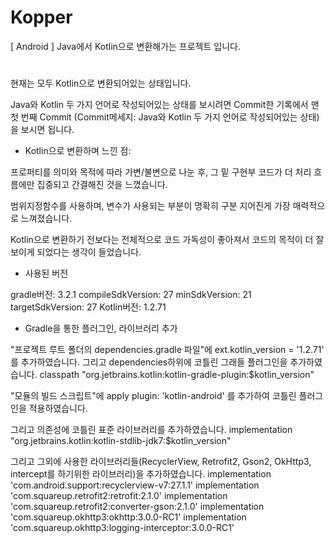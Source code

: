 # Kopper
[ Android ] Java에서 Kotlin으로 변환해가는 프로젝트 입니다.

#

 현재는 모두 Kotlin으로 변환되어있는 상태입니다.

 Java와 Kotlin 두 가지 언어로 작성되어있는 상태를 보시려면 Commit한 기록에서 맨 첫 번째 Commit (Commit메세지: Java와 Kotlin 두 가지 언어로 작성되어있는 상태)을 보시면 됩니다.



* Kotlin으로 변환하며 느낀 점:

 프로퍼티를 의미와 목적에 따라 가변/불변으로 나눈 후, 그 밑 구현부 코드가 더 처리 흐름에만 집중되고 간결해진 것을 느꼈습니다.

범위지정함수를 사용하며, 변수가 사용되는 부분이 명확히 구분 지어진게 가장 매력적으로 느껴졌습니다.

 Kotlin으로 변환하기 전보다는 전체적으로 코드 가독성이 좋아져서 코드의 목적이 더 잘 보이게 되었다는 생각이 들었습니다.



* 사용된 버전

gradle버전: 3.2.1
compileSdkVersion: 27
minSdkVersion: 21
targetSdkVersion: 27
Kotlin버전: 1.2.71



* Gradle을 통한 플러그인, 라이브러리 추가

"프로젝트 루트 폴더의 dependencies.gradle 파일"에
ext.kotlin_version = '1.2.71' 를 추가하였습니다.
그리고 dependencies하위에 코틀린 그래들 플러그인을 추가하였습니다.
classpath "org.jetbrains.kotlin:kotlin-gradle-plugin:$kotlin_version"

"모듈의 빌드 스크립트"에
apply plugin: 'kotlin-android'
를 추가하여 코틀린 플러그인을 적용하였습니다.

그리고 의존성에 코틀린 표준 라이브러리를 추가하였습니다.
implementation "org.jetbrains.kotlin:kotlin-stdlib-jdk7:$kotlin_version"

그리고 그외에 사용한 라이브러리들(RecyclerView, Retrofit2, Gson2, OkHttp3, intercept를 하기위한 라이브러리)을 추가하였습니다.
implementation 'com.android.support:recyclerview-v7:27.1.1'
implementation 'com.squareup.retrofit2:retrofit:2.1.0'
implementation 'com.squareup.retrofit2:converter-gson:2.1.0'
implementation 'com.squareup.okhttp3:okhttp:3.0.0-RC1'
implementation 'com.squareup.okhttp3:logging-interceptor:3.0.0-RC1'


